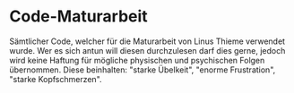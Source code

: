 # Code-Maturarbeit
Sämtlicher Code, welcher für die Maturarbeit von Linus Thieme verwendet wurde. Wer es sich antun will diesen durchzulesen darf dies gerne, jedoch wird keine Haftung für mögliche physischen und psychischen Folgen übernommen. Diese beinhalten: "starke Übelkeit", "enorme Frustration", "starke Kopfschmerzen".
